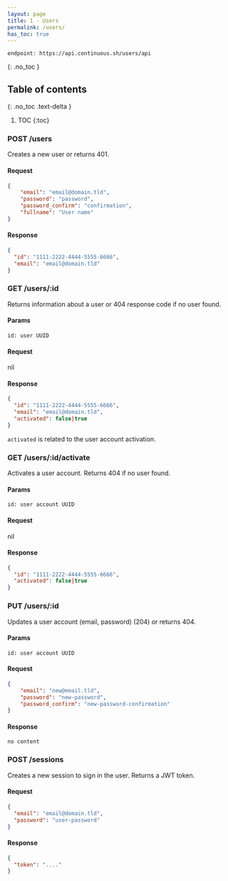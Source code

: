 ```yaml
---
layout: page
title: 1 - Users
permalink: /users/
has_toc: true
---
```


```
endpoint: https://api.continuous.sh/users/api
```

{: .no_toc }

## Table of contents
{: .no_toc .text-delta }

1. TOC
{:toc}


### POST /users

Creates a new user or returns 401.

#### Request
```json
{
	"email": "email@domain.tld",
	"password": "password",
	"password_confirm": "confirmation",
	"fullname": "User name"
}
```

#### Response
```json
{
  "id": "1111-2222-4444-5555-6666",
  "email": "email@domain.tld"
}
```

### GET /users/:id

Returns information about a user or 404 response code if no user found.

#### Params

```
id: user UUID
```

#### Request

nil

#### Response

```json
{
  "id": "1111-2222-4444-5555-6666",
  "email": "email@domain.tld",
  "activated": false|true
}
```

`activated` is related to the user account activation.

### GET /users/:id/activate

Activates a user account.
Returns 404 if no user found.

#### Params

```
id: user account UUID
```

#### Request

nil

#### Response

```json
{
  "id": "1111-2222-4444-5555-6666",
  "activated": false|true
}
```

### PUT /users/:id

Updates a user account (email, password) (204) or returns 404.

#### Params

```
id: user account UUID
```

#### Request

```json
{
	"email": "new@email.tld",
	"password": "new-password",
	"password_confirm": "new-password-confirmation"
}
```

#### Response 

```
no content
```

### POST /sessions

Creates a new session to sign in the user. Returns a JWT token.

#### Request

```json
{
  "email": "email@domain.tld",
  "password": "user-password"
}
```

#### Response

```json
{
  "token": "...."
}
```


